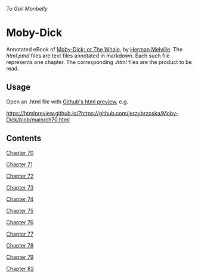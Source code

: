 *To Gail Monbelly*
# Moby-Dick
Annotated eBook of [Moby-Dick; or The Whale][2], by [Herman Melville][3]. The *html.pmd* files are text files annotated in markdown. Each such file represents one chapter. The corresponding *.html* files are the 
product to be read.

## Usage

Open an .html file with [Github's html preview][1], e.g.

<https://htmlpreview.github.io/?https://github.com/jerzybrzoska/Moby-Dick/blob/main/ch70.html>

## Contents

[Chapter 70][4]

[Chapter 71][5]

[Chapter 72][6]

[Chapter 73][7]

[Chapter 74][8]

[Chapter 75][9]

[Chapter 76][10]

[Chapter 77][11]

[Chapter 78][12]

[Chapter 79][13]

[Chapter 82][14]



[1]: https://htmlpreview.github.io/?
[2]: https://www.gutenberg.org/ebooks/2701
[3]: https://en.wikipedia.org/wiki/Herman_Melville
[4]: https://htmlpreview.github.io/?https://github.com/jerzybrzoska/Moby-Dick/blob/main/ch70.html
[5]: https://htmlpreview.github.io/?https://github.com/jerzybrzoska/Moby-Dick/blob/main/ch71.html
[6]: https://htmlpreview.github.io/?https://github.com/jerzybrzoska/Moby-Dick/blob/main/ch72.html
[7]: https://htmlpreview.github.io/?https://github.com/jerzybrzoska/Moby-Dick/blob/main/ch73.html
[8]: https://htmlpreview.github.io/?https://github.com/jerzybrzoska/Moby-Dick/blob/main/ch74.html
[9]: https://htmlpreview.github.io/?https://github.com/jerzybrzoska/Moby-Dick/blob/main/ch75.html
[10]: https://htmlpreview.github.io/?https://github.com/jerzybrzoska/Moby-Dick/blob/main/ch76.html
[11]: https://htmlpreview.github.io/?https://github.com/jerzybrzoska/Moby-Dick/blob/main/ch77.html
[12]: https://htmlpreview.github.io/?https://github.com/jerzybrzoska/Moby-Dick/blob/main/ch78.html
[13]: https://htmlpreview.github.io/?https://github.com/jerzybrzoska/Moby-Dick/blob/main/ch79.html
[14]: https://htmlpreview.github.io/?https://github.com/jerzybrzoska/Moby-Dick/blob/main/ch82.html
